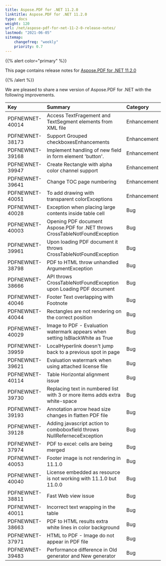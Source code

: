 ```yaml
---
title: Aspose.PDF for .NET 11.2.0
linktitle: Aspose.PDF for .NET 11.2.0
type: docs
weight: 120
url: /net/aspose-pdf-for-net-11-2-0-release-notes/
lastmod: "2021-06-05"
sitemap:
    changefreq: "weekly"
    priority: 0.7
---
```


{{% alert color="primary" %}}

This page contains release notes for [Aspose.PDF for .NET 11.2.0](http://www.aspose.com/downloads/pdf/net/new-releases/aspose.pdf-for-.net-11.2.0/)

{{% /alert %}}

We are pleased to share a new version of Aspose.PDF for .NET with the following improvements.

|**Key**|**Summary**|**Category**|
| :- | :- | :- |
|PDFNEWNET-40014 |Access TextFragement and TextSegment elements from XML file|Enhancement|
|PDFNEWNET-38173 |Support Grouped checkboxesEnhancements|Enhancement|
|PDFNEWNET-39168 |Implement handling of new field in form element 'button'.|Enhancement|
|PDFNEWNET-39947 |Create Rectangle with alpha color channel support|Enhancement|
|PDFNEWNET-39641 |Change TOC page numbering|Enhancement|
|PDFNEWNET-40051 |To add drawing with transparent colorExceptions|Enhancement|
|PDFNEWNET-40028 |Exception when placing large contents inside table cell|Bug|
|PDFNEWNET-40003 |Opening PDF document Aspose.PDF for .NET throws CrossTableNotFoundException|Bug|
|PDFNEWNET-39961 |Upon loading PDF document it throws CrossTableNotFoundException|Bug|
|PDFNEWNET-38798 |PDF to HTML throw unhandled ArgumentException|Bug|
|PDFNEWNET-38666 |API throws CrossTableNotFoundException upon Loading PDF document|Bug|
|PDFNEWNET-40046 |Footer Text overlapping with Footnote|Bug|
|PDFNEWNET-40044 |Rectangles are not rendering on the correct position|Bug|
|PDFNEWNET-40029 |Image to PDF - Evaluation watermark appears when setting IsBlackWhite as True|Bug|
|PDFNEWNET-39959 |LocalHyperlink doesn't jump back to a previous spot in page|Bug|
|PDFNEWNET-39621 |Evaluation watermark when using attached license file|Bug|
|PDFNEWNET-40114 |Table Horizontal alignment issue|Bug|
|PDFNEWNET-39730 |Replacing text in numbered list with 3 or more items adds extra white-space|Bug|
|PDFNEWNET-39193 |Annotation arrow head size changes in flatten PDF file|Bug|
|PDFNEWNET-39128 |Adding javascript action to comboboxfield throws NullReferneceException|Bug|
|PDFNEWNET-37974 |PDF to excel: cells are being merged|Bug|
|PDFNEWNET-40053 |Footer image is not rendering in 11.1.0|Bug|
|PDFNEWNET-40040 |License embedded as resource is not working with 11.1.0 but 11.0.0|Bug|
|PDFNEWNET-38811 |Fast Web view issue|Bug|
|PDFNEWNET-40011 |Incorrect text wrapping in the table|Bug|
|PDFNEWNET-38663 |PDF to HTML results extra white lines in color background|Bug|
|PDFNEWNET-37971 |HTML to PDF - Image do not appear in PDF file|Bug|
|PDFNEWNET-39483 |Performance difference in Old generator and New generator|Bug|

